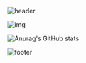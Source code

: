 ![header](https://capsule-render.vercel.app/api?type=wave&color=ffd400&height=300&section=header&text=yeoone%20&fontSize=80&fontColor=ffffff&fontAlignY=40&animation=twinkling)

![img](https://user-images.githubusercontent.com/81210236/178500185-f8267f86-348c-46d1-9aa3-55d477eb0218.gif)


![Anurag's GitHub stats](https://github-readme-stats.vercel.app/api?username=yeooness&show_icons=true&theme=merko)


![footer](https://capsule-render.vercel.app/api?section=footer&color=ffd400)

